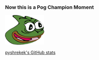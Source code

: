### Now this is a Pog Champion Moment

![poggers](pepega.png?raw=true "poggers")

[pyshrekek's GitHub stats](https://github-readme-stats.vercel.app/api?username=pyshrekek&repo=github-readme-stats&theme=tokyonight)
